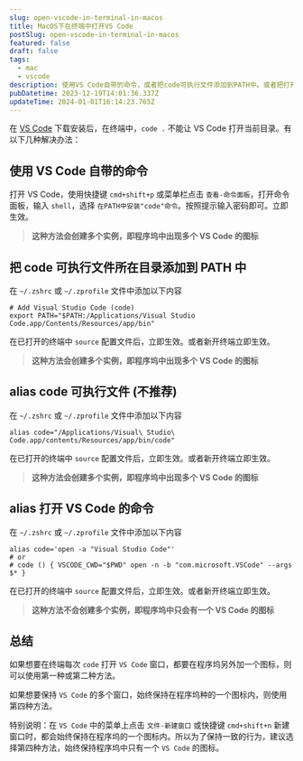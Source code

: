 ```yaml
---
slug: open-vscode-in-terminal-in-macos
title: MacOS下在终端中打开VS Code
postSlug: open-vscode-in-terminal-in-macos
featured: false
draft: false
tags:
  - mac
  - vscode
description: 使用VS Code自带的命令，或者把code可执行文件添加到PATH中。或者把打开VS Code的命令alias为code命令。
pubDatetime: 2023-12-19T14:01:36.337Z
updateTime: 2024-01-01T16:14:23.765Z
---
```


在 [VS Code](https://code.visualstudio.com/) 下载安装后，在终端中，`code .` 不能让 VS Code 打开当前目录。有以下几种解决办法：

## 使用 VS Code 自带的命令

打开 VS Code，使用快捷键 `cmd+shift+p` 或菜单栏点击 `查看-命令面板`，打开命令面板，输入 `shell`，选择 `在PATH中安装"code"命令`。按照提示输入密码即可。立即生效。

> **这种方法会创建多个实例，即程序坞中出现多个 VS Code 的图标**

## 把 code 可执行文件所在目录添加到 PATH 中

在 `~/.zshrc` 或 `~/.zprofile` 文件中添加以下内容

```shell
# Add Visual Studio Code (code)
export PATH="$PATH:/Applications/Visual Studio Code.app/Contents/Resources/app/bin"
```

在已打开的终端中 `source` 配置文件后，立即生效。或者新开终端立即生效。

> **这种方法会创建多个实例，即程序坞中出现多个 VS Code 的图标**

## alias code 可执行文件 (不推荐)

在 `~/.zshrc` 或 `~/.zprofile` 文件中添加以下内容

```shell
alias code="/Applications/Visual\ Studio\ Code.app/contents/Resources/app/bin/code"
```

在已打开的终端中 `source` 配置文件后，立即生效。或者新开终端立即生效。

> **这种方法会创建多个实例，即程序坞中出现多个 VS Code 的图标**

## alias 打开 VS Code 的命令

在 `~/.zshrc` 或 `~/.zprofile` 文件中添加以下内容

```shell
alias code='open -a "Visual Studio Code"'
# or
# code () { VSCODE_CWD="$PWD" open -n -b "com.microsoft.VSCode" --args $* }
```

在已打开的终端中 `source` 配置文件后，立即生效。或者新开终端立即生效。

> **这种方法不会创建多个实例，即程序坞中只会有一个 VS Code 的图标**

## 总结

如果想要在终端每次 `code` 打开 `VS Code` 窗口，都要在程序坞另外加一个图标，则可以使用第一种或第二种方法。

如果想要保持 `VS Code` 的多个窗口，始终保持在程序坞种的一个图标内，则使用第四种方法。

特别说明：在 `VS Code` 中的菜单上点击 `文件-新建窗口` 或快捷键 `cmd+shift+n` 新建窗口时，都会始终保持在程序坞的一个图标内。所以为了保持一致的行为，建议选择第四种方法，始终保持程序坞中只有一个 `VS Code` 的图标。
